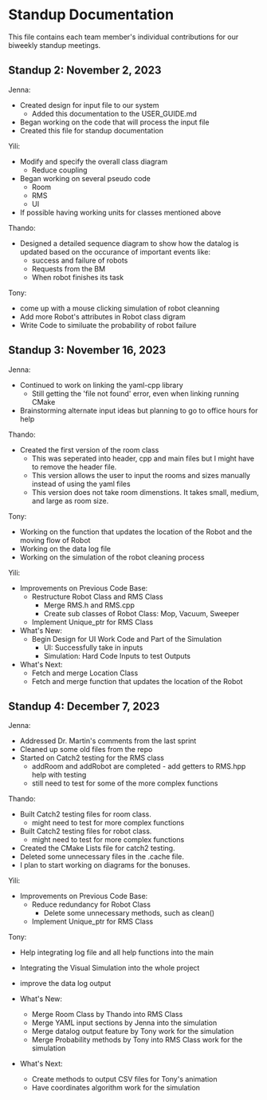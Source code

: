 # Standup Documentation

This file contains each team member's individual contributions for our biweekly standup meetings.

## Standup 2: November 2, 2023

Jenna: 
+ Created design for input file to our system
    + Added this documentation to the USER_GUIDE.md
+ Began working on the code that will process the input file
+ Created this file for standup documentation

Yili:
+ Modify and specify the overall class diagram
    + Reduce coupling
+ Began working on several pseudo code
    + Room
    + RMS
    + UI
+ If possible having working units for classes mentioned above

Thando:
+ Designed a detailed sequence diagram to show how the datalog is updated based on the occurance of important events like:
    + success and failure of robots
    + Requests from the BM
    + When robot finishes its task

Tony: 
+ come up with a mouse clicking simulation of robot cleanning
+ Add more Robot's attributes in Robot class digram
+ Write Code to similuate the probability of robot failure

## Standup 3: November 16, 2023

Jenna:
+ Continued to work on linking the yaml-cpp library
    + Still getting the 'file not found' error, even when linking running CMake
+ Brainstorming alternate input ideas but planning to go to office hours for help

Thando:
+ Created the first version of the room class
    + This was seperated into header, cpp and main files but I might have to remove the header file.
    + This version allows the user to input the rooms and sizes manually instead of using the yaml files
    + This version does not take room dimenstions. It takes small, medium, and large as room size.

Tony:
+ Working on the function that updates the location of the Robot and the moving flow of Robot
+ Working on the data log file
+ Working on the simulation of the robot cleaning process

Yili:
+ Improvements on Previous Code Base:
    + Restructure Robot Class and RMS Class
        + Merge RMS.h and RMS.cpp
        + Create sub classes of Robot Class: Mop, Vacuum, Sweeper
    + Implement Unique_ptr for RMS Class
+ What's New:
    + Begin Design for UI Work Code and Part of the Simulation
        + UI: Successfully take in inputs
        + Simulation: Hard Code Inputs to test Outputs
+ What's Next:
    + Fetch and merge Location Class
    + Fetch and merge function that updates the location of the Robot


## Standup 4: December 7, 2023

Jenna:
+ Addressed Dr. Martin's comments from the last sprint
+ Cleaned up some old files from the repo
+ Started on Catch2 testing for the RMS class
    + addRoom and addRobot are completed - add getters to RMS.hpp help with testing
    + still need to test for some of the more complex functions

Thando:
+ Built Catch2 testing files for room class.
    + might need to test for more complex functions
+ Built Catch2 testing files for robot class.
    + might need to test for more complex functions
+ Created the CMake Lists file for catch2 testing.
+ Deleted some unnecessary files in the .cache file.
+ I plan to start working on diagrams for the bonuses.

Yili:
+ Improvements on Previous Code Base:
    + Reduce redundancy for Robot Class
        + Delete some unnecessary methods, such as clean()
    + Implement Unique_ptr for RMS Class

Tony:
+ Help integrating log file and all help functions into the main
+ Integrating the Visual Simulation into the whole project
+ improve the data log output

+ What's New:
    + Merge Room Class by Thando into RMS Class
    + Merge YAML input sections by Jenna into the simulation 
    + Merge datalog output feature by Tony work for the simulation
    + Merge Probability methods by Tony into RMS Class work for the simulation
+ What's Next:
    + Create methods to output CSV files for Tony's animation
    + Have coordinates algorithm work for the simulation